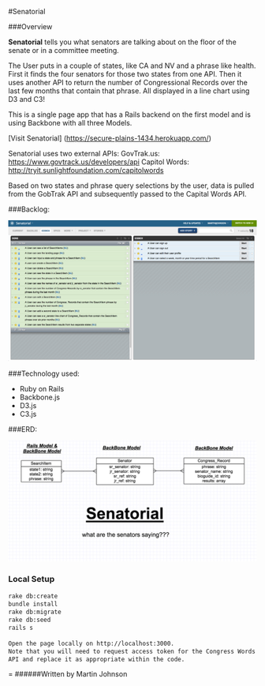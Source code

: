 #Senatorial

###Overview

**Senatorial** tells you what senators are talking about on the floor of the senate or in a committee meeting.  

The User puts in a couple of states, like CA and NV and a phrase like health. First it finds the four senators for those two states from one API. Then it uses another API to return the number of Congressional Records over the last few months that contain that phrase. All displayed in a line chart using D3 and C3!

This is a single page app that has a Rails backend on the first model and is using Backbone with all three Models.

[Visit Senatorial] (https://secure-plains-1434.herokuapp.com/)

Senatorial uses two external APIs:
GovTrak.us: https://www.govtrack.us/developers/api
Capitol Words: http://tryit.sunlightfoundation.com/capitolwords

Based on two states and phrase query selections by the user, data is pulled from the GobTrak API and subsequently passed to the Capital Words API.

###Backlog: 

![](app/assets/images/SenatorialUserStories.png)

###Technology used:
- Ruby on Rails
- Backbone.js
- D3.js
- C3.js

###ERD:

![](app/assets/images/erd.png)

### Local Setup

    rake db:create
    bundle install
    rake db:migrate
    rake db:seed
    rails s

    Open the page locally on http://localhost:3000.
    Note that you will need to request access token for the Congress Words API and replace it as appropriate within the code. 
    
=
######Written by Martin Johnson
